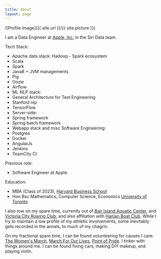 ```yaml
---
title: About
layout: page
---
```

![Profile Image]({{ site.url }}/{{ site.picture }})

I am a Data Engineer at [Apple, Inc.](http://www.apple.com/) in the Siri Data team.

Tech Stack: 
 * Apache data stack: Hadoop - Spark ecosystem 
  * Scala
  * Spark
  * Java8 + JVM managements
  * Pig
  * Oozie
  * Airflow
 * ML NLP stack:
  * General Architecture for Text Engineering
  * Stanford nlp
  * TensorFlow
 * Server-side:
  * Spring framework
  * Spring batch framework
 * Webapp stack and misc Software Engineering:
  * Postgres
  * Docker
  * AngularJs
  * Jenkins
  * TeamCity CI

Previous role:
 * Software Engineer at Apple.

Education: 
 * MBA (Class of 2023), [Harvard Business School](https://www.hbs.edu/)
 * Hon.Bsc Mathematics, Computer Science, Economics [University of Toronto](https://www.utoronto.ca/)


I also row on my spare time, currently out of [Bair Island Aquatic Center](http://www.gobair.org/), and [Victoria City Rowing Club](https://www.vcrc.bc.ca/), and also affiliation with [Hanlan Boat Club](https://www.hanlanboatclub.ca/). While I try to maintain a low profile of my athletic involvements, some inevitably gets recorded in the annals, to much of my chagrin.

On my fractional spare time, I can be found volunteering for causes I care: [The Women's March](https://www.womensmarch.com/), [March For Our Lives](https://marchforourlives.com/home/), [Point of Pride](https://pointofpride.org/about/). I tinker with things around me. I can be found fixing cars, making DIY makeup, and playing violin.
